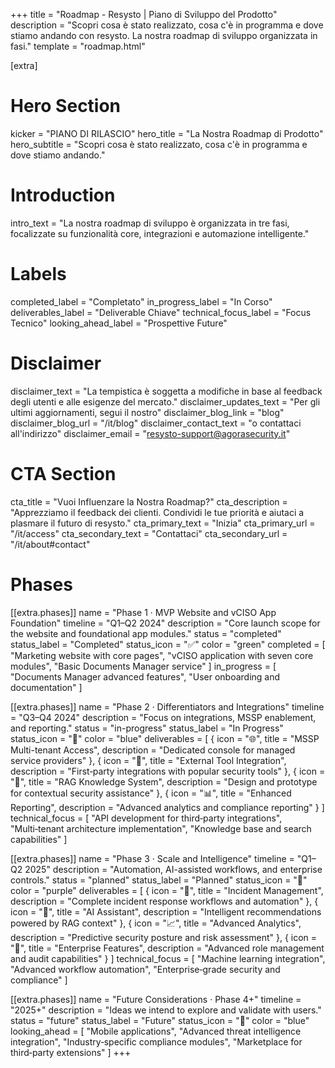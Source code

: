+++
title = "Roadmap - Resysto | Piano di Sviluppo del Prodotto"
description = "Scopri cosa è stato realizzato, cosa c'è in programma e dove stiamo andando con resysto. La nostra roadmap di sviluppo organizzata in fasi."
template = "roadmap.html"

[extra]
# Hero Section
kicker = "PIANO DI RILASCIO"
hero_title = "La Nostra Roadmap di Prodotto"
hero_subtitle = "Scopri cosa è stato realizzato, cosa c'è in programma e dove stiamo andando."

# Introduction
intro_text = "La nostra roadmap di sviluppo è organizzata in tre fasi, focalizzate su funzionalità core, integrazioni e automazione intelligente."

# Labels
completed_label = "Completato"
in_progress_label = "In Corso"
deliverables_label = "Deliverable Chiave"
technical_focus_label = "Focus Tecnico"
looking_ahead_label = "Prospettive Future"

# Disclaimer
disclaimer_text = "La tempistica è soggetta a modifiche in base al feedback degli utenti e alle esigenze del mercato."
disclaimer_updates_text = "Per gli ultimi aggiornamenti, segui il nostro"
disclaimer_blog_link = "blog"
disclaimer_blog_url = "/it/blog"
disclaimer_contact_text = "o contattaci all'indirizzo"
disclaimer_email = "resysto-support@agorasecurity.it"

# CTA Section
cta_title = "Vuoi Influenzare la Nostra Roadmap?"
cta_description = "Apprezziamo il feedback dei clienti. Condividi le tue priorità e aiutaci a plasmare il futuro di resysto."
cta_primary_text = "Inizia"
cta_primary_url = "/it/access"
cta_secondary_text = "Contattaci"
cta_secondary_url = "/it/about#contact"

# Phases
[[extra.phases]]
name = "Phase 1 · MVP Website and vCISO App Foundation"
timeline = "Q1–Q2 2024"
description = "Core launch scope for the website and foundational app modules."
status = "completed"
status_label = "Completed"
status_icon = "✅"
color = "green"
completed = [
    "Marketing website with core pages",
    "vCISO application with seven core modules",
    "Basic Documents Manager service"
]
in_progress = [
    "Documents Manager advanced features",
    "User onboarding and documentation"
]

[[extra.phases]]
name = "Phase 2 · Differentiators and Integrations"
timeline = "Q3–Q4 2024"
description = "Focus on integrations, MSSP enablement, and reporting."
status = "in-progress"
status_label = "In Progress"
status_icon = "🔄"
color = "blue"
deliverables = [
    { icon = "🌐", title = "MSSP Multi-tenant Access", description = "Dedicated console for managed service providers" },
    { icon = "🔗", title = "External Tool Integration", description = "First‑party integrations with popular security tools" },
    { icon = "🧠", title = "RAG Knowledge System", description = "Design and prototype for contextual security assistance" },
    { icon = "📊", title = "Enhanced Reporting", description = "Advanced analytics and compliance reporting" }
]
technical_focus = [
    "API development for third‑party integrations",
    "Multi‑tenant architecture implementation",
    "Knowledge base and search capabilities"
]

[[extra.phases]]
name = "Phase 3 · Scale and Intelligence"
timeline = "Q1–Q2 2025"
description = "Automation, AI-assisted workflows, and enterprise controls."
status = "planned"
status_label = "Planned"
status_icon = "🎯"
color = "purple"
deliverables = [
    { icon = "🚨", title = "Incident Management", description = "Complete incident response workflows and automation" },
    { icon = "🤖", title = "AI Assistant", description = "Intelligent recommendations powered by RAG context" },
    { icon = "📈", title = "Advanced Analytics", description = "Predictive security posture and risk assessment" },
    { icon = "🔐", title = "Enterprise Features", description = "Advanced role management and audit capabilities" }
]
technical_focus = [
    "Machine learning integration",
    "Advanced workflow automation",
    "Enterprise‑grade security and compliance"
]

[[extra.phases]]
name = "Future Considerations · Phase 4+"
timeline = "2025+"
description = "Ideas we intend to explore and validate with users."
status = "future"
status_label = "Future"
status_icon = "👀"
color = "blue"
looking_ahead = [
    "Mobile applications",
    "Advanced threat intelligence integration",
    "Industry‑specific compliance modules",
    "Marketplace for third‑party extensions"
]
+++
